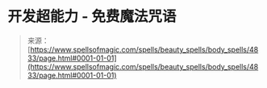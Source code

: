 <!--yml

category: 未分类

date: 2024-06-12 18:38:43

-->

# 开发超能力 - 免费魔法咒语

> 来源：[https://www.spellsofmagic.com/spells/beauty_spells/body_spells/4833/page.html#0001-01-01](https://www.spellsofmagic.com/spells/beauty_spells/body_spells/4833/page.html#0001-01-01)
